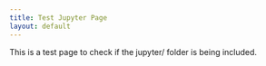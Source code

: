 ```yaml
---
title: Test Jupyter Page
layout: default
---
```


This is a test page to check if the jupyter/ folder is being included.